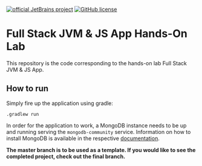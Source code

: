 [![official JetBrains project](https://jb.gg/badges/official.svg)](https://confluence.jetbrains.com/display/ALL/JetBrains+on+GitHub)
[![GitHub license](https://img.shields.io/badge/license-Apache%20License%202.0-blue.svg?style=flat)](https://www.apache.org/licenses/LICENSE-2.0)

# Full Stack JVM & JS App Hands-On Lab

This repository is the code corresponding to the hands-on lab Full Stack JVM & JS App.

## How to run

Simply fire up the application using gradle:

`.gradlew run`

In order for the application to work, a MongoDB instance needs to be up and running serving the `mongodb-community` service. Information on how to install MongoDB
is available in the respective [documentation](https://docs.mongodb.com/manual/administration/install-community/).

**The master branch is to be used as a template. If you would like to see the completed project, check out the final branch.**